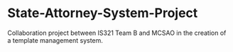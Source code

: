 # State-Attorney-System-Project
Collaboration project between IS321 Team B and MCSAO in the creation of a template management system.
